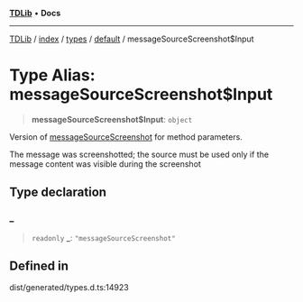 [**TDLib**](../../../../../../README.md) • **Docs**

***

[TDLib](../../../../../../modules.md) / [index](../../../../../README.md) / [types](../../../README.md) / [default](../README.md) / messageSourceScreenshot$Input

# Type Alias: messageSourceScreenshot$Input

> **messageSourceScreenshot$Input**: `object`

Version of [messageSourceScreenshot](messageSourceScreenshot.md) for method parameters.

The message was screenshotted; the source must be used only if the message content was visible during the screenshot

## Type declaration

### \_

> `readonly` **\_**: `"messageSourceScreenshot"`

## Defined in

dist/generated/types.d.ts:14923
